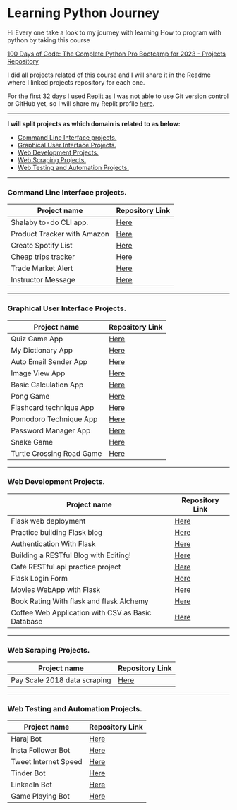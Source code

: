# Learning Python Journey 

Hi Every one take a look to my journey with learning How to program with python by taking this course 

[100 Days of Code: The Complete Python Pro Bootcamp for 2023 - Projects Repository](https://www.udemy.com/share/103J8C3@8vF2huHnPspsSsg_l6VXD-iqxMR_Ug802BMSxnn6k3bZDuE1vOlKTp6DtG3TlHrp/)

I did all projects related of this course and I will share it in the Readme where I linked projects repository  for each one.

For the first 32 days I used [Replit](https://replit.com/) as I was not able to use Git version control or GitHub yet, so I will share my Replit profile [here](https://replit.com/@MohamedShalaby2).

------

**I will split projects as which domain is related to as below:** 

- [Command Line Interface projects.](#one)
- [Graphical User Interface Projects.](#two)
- [Web Development Projects.](#three)
- [Web Scraping Projects.](#five)
- [Web Testing and Automation Projects.](#six)

------

### <a name='one'>Command Line Interface projects.</a>

| Project name                | Repository Link                                              |
| --------------------------- | ------------------------------------------------------------ |
| Shalaby to-do CLI app.      | [Here](https://github.com/Shalabyelectronics/shalaby_to_do)  |
| Product Tracker with Amazon | [Here](https://github.com/Shalabyelectronics/product_tracker) |
| Create Spotify List         | [Here](https://github.com/Shalabyelectronics/Create_spotify_list/blob/master/main.py) |
| Cheap trips tracker         | [Here](https://github.com/Shalabyelectronics/Cheap_trip_tracking) |
| Trade Market Alert          | [Here](https://github.com/Shalabyelectronics/trad_market/blob/master/playground.py) |
| Instructor Message          | [Here](https://github.com/Shalabyelectronics/instructorMessages) |

------

### <a name='two'>Graphical User Interface Projects.</a>

| Project name              | Repository Link                                              |
| ------------------------- | ------------------------------------------------------------ |
| Quiz Game App             | [Here](https://github.com/Shalabyelectronics/Quiz_Game_App)  |
| My Dictionary App         | [Here](https://github.com/Shalabyelectronics/my_dictionary_app) |
| Auto Email Sender App     | [Here](https://github.com/Shalabyelectronics/Auto_Email)     |
| Image View App            | [Here](https://github.com/Shalabyelectronics/image_viewer)   |
| Basic Calculation App     | [Here](https://github.com/Shalabyelectronics/Basic_calculation) |
| Pong Game                 | [Here](https://github.com/Shalabyelectronics/pogGame2)       |
| Flashcard technique App   | [Here](https://github.com/Shalabyelectronics/FlashCardProject) |
| Pomodoro Technique App    | [Here](https://github.com/Shalabyelectronics/pomodoroProject) |
| Password Manager App      | [Here](https://github.com/Shalabyelectronics/Password_manager) |
| Snake Game                | [Here](https://github.com/Shalabyelectronics/snakeGame3)     |
| Turtle Crossing Road Game | [Here](https://github.com/Shalabyelectronics/TurtleCrossingGame) |



------

### <a name='three'>Web Development Projects.</a>

| Project name                                      | Repository Link                                              |
| ------------------------------------------------- | ------------------------------------------------------------ |
| Flask web deployment                              | [Here](https://github.com/Shalabyelectronics/flask_web_deployment) |
| Practice building Flask blog                      | [Here](https://github.com/Shalabyelectronics/Practice_building_Flask_blog) |
| Authentication With Flask                         | [Here](https://github.com/Shalabyelectronics/AuthenticationWithFlask) |
| Building a RESTful Blog with Editing!             | [Here](https://github.com/Shalabyelectronics/BlogCapstoneProject) |
| Café RESTful api practice project                 | [Here](https://github.com/Shalabyelectronics/CoffeApiProject) |
| Flask Login Form                                  | [Here](https://github.com/Shalabyelectronics/Flask_Login_Form/blob/master/README.md) |
| Movies WebApp with Flask                          | [Here](https://github.com/Shalabyelectronics/MoviesWebApp_with_Flask/blob/master/README.md) |
| Book Rating With flask and flask Alchemy          | [Here](https://github.com/Shalabyelectronics/book_rating_with_flask) |
| Coffee Web Application with CSV as Basic Database | [Here](https://github.com/Shalabyelectronics/Coffe_Web_Application/blob/master/README.md) |



------

### <a name='five'>Web Scraping Projects.</a>

| Project name                 | Repository Link                                              |
| ---------------------------- | ------------------------------------------------------------ |
| Pay Scale 2018 data scraping | [Here](https://github.com/Shalabyelectronics/payscale_scraping) |



------

### <a name='six'>Web Testing and Automation Projects.</a>



| Project name         | Repository Link                                              |
| -------------------- | ------------------------------------------------------------ |
| Haraj Bot            | [Here](https://github.com/Shalabyelectronics/haraj_bot)      |
| Insta Follower Bot   | [Here](https://github.com/Shalabyelectronics/insta_follower) |
| Tweet Internet Speed | [Here](https://github.com/Shalabyelectronics/tweet_internetSpeed) |
| Tinder Bot           | [Here](https://github.com/Shalabyelectronics/tinder_bot)     |
| LinkedIn Bot         | [Here](https://github.com/Shalabyelectronics/linkedIn_bot)   |
| Game Playing Bot     | [Here](https://github.com/Shalabyelectronics/Create_an_Automated_Game_Playing_Bot) |

